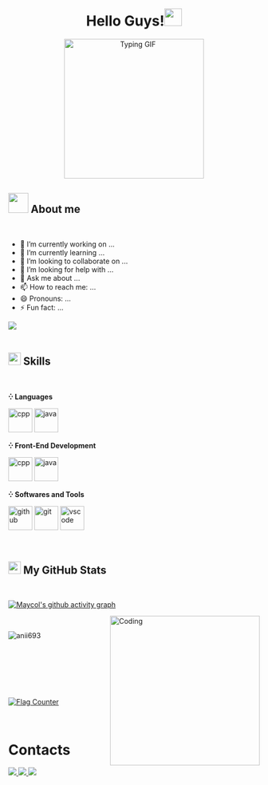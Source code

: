 
<h1 align="center"><b>Hello Guys!</b><img src="https://media.giphy.com/media/hvRJCLFzcasrR4ia7z/giphy.gif" width="35"></h1>

<p align="center">
  <img src="https://media1.tenor.com/m/kjXMU4dl8lAAAAAC/hello-world.gif" alt="Typing GIF" width="280">
</p>

## <img src="https://i.giphy.com/media/v1.Y2lkPTc5MGI3NjExMTBsa2ZpNWk0OHVkdHV6a3FtaGwwZG9qbzN5bWVvOTNsazJqNGlhYiZlcD12MV9pbnRlcm5hbF9naWZfYnlfaWQmY3Q9cw/Ah0LjkcCzAF1VSxLBK/giphy.gif" width ="40"><b> About me</b>
<br>

- 🔭 I’m currently working on ...
- 🌱 I’m currently learning ...
- 👯 I’m looking to collaborate on ...
- 🤔 I’m looking for help with ...
- 💬 Ask me about ...
- 📫 How to reach me: ...
- 😄 Pronouns: ...
- ⚡ Fun fact: ...

<img src="https://user-images.githubusercontent.com/73097560/115834477-dbab4500-a447-11eb-908a-139a6edaec5c.gif"><br><br>

## <img src="https://media2.giphy.com/media/QssGEmpkyEOhBCb7e1/giphy.gif?cid=ecf05e47a0n3gi1bfqntqmob8g9aid1oyj2wr3ds3mg700bl&rid=giphy.gif" width ="25"><b> Skills</b>
<br>

**⁛ Languages**

<p>
  <img src="https://skillicons.dev/icons?i=cpp" width="48"  title="cpp">
  <img src="https://skillicons.dev/icons?i=java" width="48"  title="java">
</p>

**⁛ Front-End Development**
<p>
  <img src="https://skillicons.dev/icons?i=html" width="48"  title="cpp">
  <img src="https://skillicons.dev/icons?i=css" width="48"  title="java">
</p>

**⁛ Softwares and Tools**
<p>
  <img src="https://skillicons.dev/icons?i=github" width="48"  title="github">
  <img src="https://skillicons.dev/icons?i=git" width="48"  title="git">
  <img src="https://skillicons.dev/icons?i=vscode" width="48"  title="vscode">
</p> <br>

## <img src="https://media1.giphy.com/media/wUdQwjo1Y7jWhTn4BM/200w.webp?cid=ecf05e47gbgkk5pyy2rv5s5oz7n75edw0itnysdcy1ztio4d&ep=v1_gifs_related&rid=200w.webp&ct=s" width ="25"><b> My GitHub Stats</b>
<br>

[![Maycol's github activity graph](https://github-readme-activity-graph.vercel.app/graph?username=Maycol-2018&bg_color=0d1117&color=F1EFEF&line=FF2626&point=f9fafa&area=true&hide_border=true)](https://github.com/ashutosh00710/github-readme-activity-graph)

<img align="right" alt="Coding" width="300" src="https://cdn.dribbble.com/users/1277312/screenshots/14733298/media/39b1045e593737587dd60e42c8422d1f.gif" >
<br>


<p><img align="left" src="https://github-readme-stats.vercel.app/api/top-langs?username=Maycol-2018&show_icons=true&theme=dark&locale=en&layout=compact" alt="anii693" /></p> <br>


<br><br><br><br><br><br>
<a href="https://info.flagcounter.com/Ft49"><img src="https://s11.flagcounter.com/count2/Ft49/bg_000000/txt_FFFFFF/border_000000/columns_6/maxflags_20/viewers_0/labels_1/pageviews_0/flags_0/percent_0/" alt="Flag Counter" border="0"></a>

<br>
<h1>Contacts</h1>

<a href="https://www.linkedin.com" target="_blank">
<img src="https://img.shields.io/badge/linkedin-%230077B5.svg?&style=for-the-badge&logo=linkedin&logoColor=white alt=linkedin" />
  
<a href="https://github.com" target="_blank">
<img src="https://img.shields.io/badge/github-%2300acee.svg?color=181717&style=for-the-badge&logo=github&logoColor=white alt=github style="margin-bottom: 5px;" />

<a href="https://mail.google.com/" target="_blank">
<img src="https://img.shields.io/badge/gmail-%2300acee.svg?color=EA4335&style=for-the-badge&logo=gmail&logoColor=white alt=gmail style="margin-bottom: 5px;" />


